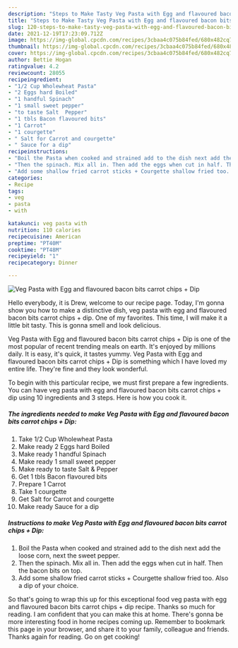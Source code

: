```yaml
---
description: "Steps to Make Tasty Veg Pasta with Egg and flavoured bacon bits carrot chips + Dip"
title: "Steps to Make Tasty Veg Pasta with Egg and flavoured bacon bits carrot chips + Dip"
slug: 120-steps-to-make-tasty-veg-pasta-with-egg-and-flavoured-bacon-bits-carrot-chips-dip
date: 2021-12-19T17:23:09.712Z
image: https://img-global.cpcdn.com/recipes/3cbaa4c075b84fed/680x482cq70/veg-pasta-with-egg-and-flavoured-bacon-bits-carrot-chips-dip-recipe-main-photo.jpg
thumbnail: https://img-global.cpcdn.com/recipes/3cbaa4c075b84fed/680x482cq70/veg-pasta-with-egg-and-flavoured-bacon-bits-carrot-chips-dip-recipe-main-photo.jpg
cover: https://img-global.cpcdn.com/recipes/3cbaa4c075b84fed/680x482cq70/veg-pasta-with-egg-and-flavoured-bacon-bits-carrot-chips-dip-recipe-main-photo.jpg
author: Bettie Hogan
ratingvalue: 4.2
reviewcount: 28055
recipeingredient:
- "1/2 Cup Wholewheat Pasta"
- "2 Eggs hard Boiled"
- "1 handful Spinach"
- "1 small sweet pepper"
- "to taste Salt  Pepper"
- "1 tbls Bacon flavoured bits"
- "1 Carrot"
- "1 courgette"
- " Salt for Carrot and courgette"
- " Sauce for a dip"
recipeinstructions:
- "Boil the Pasta when cooked and strained add to the dish next add the loose corn, next the sweet pepper."
- "Then the spinach. Mix all in. Then add the eggs when cut in half. Then the bacon bits on top."
- "Add some shallow fried carrot sticks + Courgette shallow fried too. Also a dip of your choice."
categories:
- Recipe
tags:
- veg
- pasta
- with

katakunci: veg pasta with 
nutrition: 110 calories
recipecuisine: American
preptime: "PT40M"
cooktime: "PT48M"
recipeyield: "1"
recipecategory: Dinner

---
```



![Veg Pasta with Egg and flavoured bacon bits carrot chips + Dip](https://img-global.cpcdn.com/recipes/3cbaa4c075b84fed/680x482cq70/veg-pasta-with-egg-and-flavoured-bacon-bits-carrot-chips-dip-recipe-main-photo.jpg)

Hello everybody, it is Drew, welcome to our recipe page. Today, I'm gonna show you how to make a distinctive dish, veg pasta with egg and flavoured bacon bits carrot chips + dip. One of my favorites. This time, I will make it a little bit tasty. This is gonna smell and look delicious.



Veg Pasta with Egg and flavoured bacon bits carrot chips + Dip is one of the most popular of recent trending meals on earth. It's enjoyed by millions daily. It is easy, it's quick, it tastes yummy. Veg Pasta with Egg and flavoured bacon bits carrot chips + Dip is something which I have loved my entire life. They're fine and they look wonderful.


To begin with this particular recipe, we must first prepare a few ingredients. You can have veg pasta with egg and flavoured bacon bits carrot chips + dip using 10 ingredients and 3 steps. Here is how you cook it.

<!--inarticleads1-->

##### The ingredients needed to make Veg Pasta with Egg and flavoured bacon bits carrot chips + Dip:

1. Take 1/2 Cup Wholewheat Pasta
1. Make ready 2 Eggs hard Boiled
1. Make ready 1 handful Spinach
1. Make ready 1 small sweet pepper
1. Make ready to taste Salt &amp; Pepper
1. Get 1 tbls Bacon flavoured bits
1. Prepare 1 Carrot
1. Take 1 courgette
1. Get  Salt for Carrot and courgette
1. Make ready  Sauce for a dip




<!--inarticleads2-->

##### Instructions to make Veg Pasta with Egg and flavoured bacon bits carrot chips + Dip:

1. Boil the Pasta when cooked and strained add to the dish next add the loose corn, next the sweet pepper.
1. Then the spinach. Mix all in. Then add the eggs when cut in half. Then the bacon bits on top.
1. Add some shallow fried carrot sticks + Courgette shallow fried too. Also a dip of your choice.




So that's going to wrap this up for this exceptional food veg pasta with egg and flavoured bacon bits carrot chips + dip recipe. Thanks so much for reading. I am confident that you can make this at home. There's gonna be more interesting food in home recipes coming up. Remember to bookmark this page in your browser, and share it to your family, colleague and friends. Thanks again for reading. Go on get cooking!
